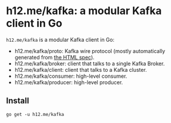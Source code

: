 h12.me/kafka: a modular Kafka client in Go
==========================================

`h12.me/kafka` is a modular Kafka client in Go:

* h12.me/kafka/proto: Kafka wire protocol (mostly automatically generated from
  [the HTML spec](https://cwiki.apache.org/confluence/display/KAFKA/A+Guide+To+The+Kafka+Protocol)).
* h12.me/kafka/broker: client that talks to a single Kafka Broker.
* h12.me/kafka/client: client that talks to a Kafka cluster.
* h12.me/kafka/consumer: high-level consumer.
* h12.me/kafka/producer: high-level producer.

Install
-------

```
go get -u h12.me/kafka
```
